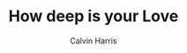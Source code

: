 ---
layout: post
title: How deep is your Love
author: Calvin Harris
language: "Français"
image:
  artist: calvin-harris.png
---